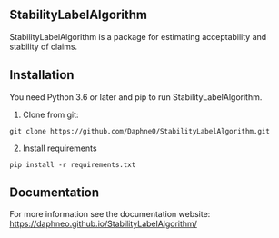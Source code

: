 StabilityLabelAlgorithm
-----------------------
StabilityLabelAlgorithm is a package for estimating acceptability and stability of claims.

Installation
------------
You need Python 3.6 or later and pip to run StabilityLabelAlgorithm.

1) Clone from git: 
```
git clone https://github.com/DaphneO/StabilityLabelAlgorithm.git
```  

2) Install requirements
```
pip install -r requirements.txt
```

Documentation
-------------
For more information see the documentation website:
https://daphneo.github.io/StabilityLabelAlgorithm/